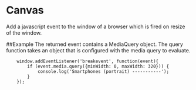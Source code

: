 # Canvas

Add a javascript event to the window of a browser which is fired on resize of the window.

##Example
The returned event contains a MediaQuery object. The query function takes an object that is configured with the media query to evaluate.

        window.addEventListener('breakevent', function(event){
            if (event.media.query({minWidth: 0, maxWidth: 320})) {
                console.log('Smartphones (portrait) -----------');
            }
        });
